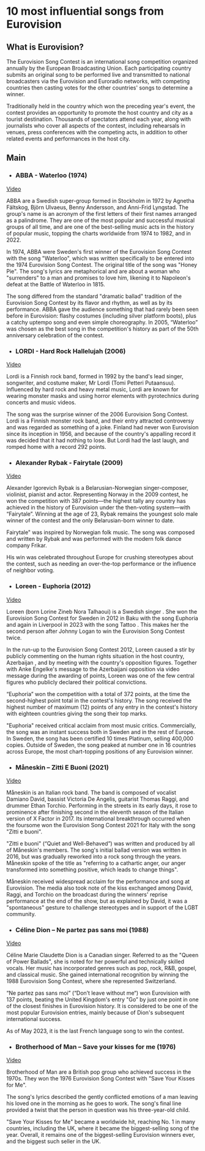 
# 10 most influential songs from Eurovision

## What is Eurovision?

The Eurovision Song Contest is an international song competition organized annually by the European Broadcasting Union. Each participating country submits an original song to be performed live and transmitted to national broadcasters via the Eurovision and Euroradio networks, with competing countries then casting votes for the other countries' songs to determine a winner.

Traditionally held in the country which won the preceding year's event, the contest provides an opportunity to promote the host country and city as a tourist destination. Thousands of spectators attend each year, along with journalists who cover all aspects of the contest, including rehearsals in venues, press conferences with the competing acts, in addition to other related events and performances in the host city.

## Main

- ### ABBA - Waterloo (1974)

[Video](https://www.youtube.com/watch?v=k2IEcpmvG3g&ab_channel=Schlagerarkivet)

ABBA are a Swedish super-group formed in Stockholm in 1972 by Agnetha Fältskog, Björn Ulvaeus, Benny Andersson, and Anni-Frid Lyngstad. The group's name is an acronym of the first letters of their first names arranged as a palindrome. They are one of the most popular and successful musical groups of all time, and are one of the best-selling music acts in the history of popular music, topping the charts worldwide from 1974 to 1982, and in 2022.

In 1974, ABBA were Sweden's first winner of the Eurovision Song Contest with the song "Waterloo", which was written specifically to be entered into the 1974 Eurovision Song Contest. The original title of the song was "Honey Pie". The song's lyrics are metaphorical and are about a woman who "surrenders" to a man and promises to love him, likening it to Napoleon's defeat at the Battle of Waterloo in 1815.

The song differed from the standard "dramatic ballad" tradition of the Eurovision Song Contest by its flavor and rhythm, as well as by its performance. ABBA gave the audience something that had rarely been seen before in Eurovision: flashy costumes (including silver platform boots), plus a catchy uptempo song and even simple choreography. In 2005, “Waterloo” was chosen as the best song in the competition's history as part of the 50th anniversary celebration of the contest.

- ### LORDI - Hard Rock Hallelujah (2006)

[Video](https://www.youtube.com/watch?v=gAh9NRGNhUU&ab_channel=EurovisionSongContest)

Lordi is a Finnish rock band, formed in 1992 by the band's lead singer, songwriter, and costume maker, Mr Lordi (Tomi Petteri Putaansuu). Influenced by hard rock and heavy metal music, Lordi are known for wearing monster masks and using horror elements with pyrotechnics during concerts and music videos.

The song was the surprise winner of the 2006 Eurovision Song Contest. Lordi is a Finnish monster rock band, and their entry attracted controversy and was regarded as something of a joke. Finland had never won Eurovision since its inception in 1956, and because of the country's appalling record it was decided that it had nothing to lose. But Lordi had the last laugh, and romped home with a record 292 points.

- ### Alexander Rybak - Fairytale (2009)

[Video](https://www.youtube.com/watch?v=qGQqj6WY4IE&ab_channel=EurovisionSongContest)

Alexander Igorevich Rybak is a Belarusian-Norwegian singer-composer, violinist, pianist and actor. Representing Norway in the 2009 contest, he won the competition with 387 points—the highest tally any country has achieved in the history of Eurovision under the then-voting system—with “Fairytale”. Winning at the age of 23, Rybak remains the youngest solo male winner of the contest and the only Belarusian-born winner to date.

Fairytale" was inspired by Norwegian folk music. The song was composed and written by Rybak and was performed with the modern folk dance company Frikar.

His win was celebrated throughout Europe for crushing stereotypes about the contest, such as needing an over-the-top performance or the influence of neighbor voting.

- ### Loreen - Euphoria (2012)

[Video](https://www.youtube.com/watch?v=Pfo-8z86x80&ab_channel=EurovisionSongContest)

Loreen (born Lorine Zineb Nora Talhaoui) is a Swedish singer . She won the Eurovision Song Contest for Sweden in 2012 in Baku with the song Euphoria and again in Liverpool in 2023 with the song Tattoo . This makes her the second person after Johnny Logan to win the Eurovision Song Contest twice.

In the run-up to the Eurovision Song Contest 2012, Loreen caused a stir by publicly commenting on the human rights situation in the host country, Azerbaijan , and by meeting with the country's opposition figures. Together with Anke Engelke's message to the Azerbaijani opposition via video message during the awarding of points, Loreen was one of the few central figures who publicly declared their political convictions.

“Euphoria” won the competition with a total of 372 points, at the time the second-highest point total in the contest's history. The song received the highest number of maximum (12) points of any entry in the contest's history with eighteen countries giving the song their top marks.

"Euphoria" received critical acclaim from most music critics. Commercially, the song was an instant success both in Sweden and in the rest of Europe. In Sweden, the song has been certified 10 times Platinum, selling 400,000 copies. Outside of Sweden, the song peaked at number one in 16 countries across Europe, the most chart-topping positions of any Eurovision winner.

- ### Måneskin – Zitti E Buoni (2021)

[Video](https://www.youtube.com/watch?v=RVH5dn1cxAQ&ab_channel=EurovisionSongContest)

Måneskin is an Italian rock band. The band is composed of vocalist Damiano David, bassist Victoria De Angelis, guitarist Thomas Raggi, and drummer Ethan Torchio. Performing in the streets in its early days, it rose to prominence after finishing second in the eleventh season of the Italian version of X Factor in 2017. Its international breakthrough occurred when the foursome won the Eurovision Song Contest 2021 for Italy with the song "Zitti e buoni".

"Zitti e buoni" (“Quiet and Well-Behaved”) was written and produced by all of Måneskin's members. The song's initial ballad version was written in 2016, but was gradually reworked into a rock song through the years. Måneskin spoke of the title as "referring to a cathartic anger, our anger transformed into something positive, which leads to change things".

Måneskin received widespread acclaim for the performance and song at Eurovision. The media also took note of the kiss exchanged among David, Raggi, and Torchio on the broadcast during the winners' reprise performance at the end of the show, but as explained by David, it was a "spontaneous" gesture to challenge stereotypes and in support of the LGBT community.

- ### Céline Dion – Ne partez pas sans moi (1988)

[Video](https://www.youtube.com/watch?v=8pEYw8PcBas&ab_channel=juan8969)

Céline Marie Claudette Dion is a Canadian singer. Referred to as the "Queen of Power Ballads", she is noted for her powerful and technically skilled vocals. Her music has incorporated genres such as pop, rock, R&B, gospel, and classical music. She gained international recognition by winning the 1988 Eurovision Song Contest, where she represented Switzerland.

“Ne partez pas sans moi” (“Don’t leave without me“) won Eurovision with 137 points, beating the United Kingdom's entry "Go” by just one point in one of the closest finishes in Eurovision history. It is considered to be one of the most popular Eurovision entries, mainly because of Dion's subsequent international success.

As of May 2023, it is the last French language song to win the contest.

- ### Brotherhood of Man – Save your kisses for me (1976)

[Video](https://www.youtube.com/watch?v=mWsKmx7uUbk&ab_channel=EurovisionGOLD)

Brotherhood of Man are a British pop group who achieved success in the 1970s. They won the 1976 Eurovision Song Contest with "Save Your Kisses for Me".

The song's lyrics described the gently conflicted emotions of a man leaving his loved one in the morning as he goes to work. The song's final line provided a twist that the person in question was his three-year-old child.

"Save Your Kisses for Me" became a worldwide hit, reaching No. 1 in many countries, including the UK, where it became the biggest-selling song of the year. Overall, it remains one of the biggest-selling Eurovision winners ever, and the biggest such seller in the UK.
